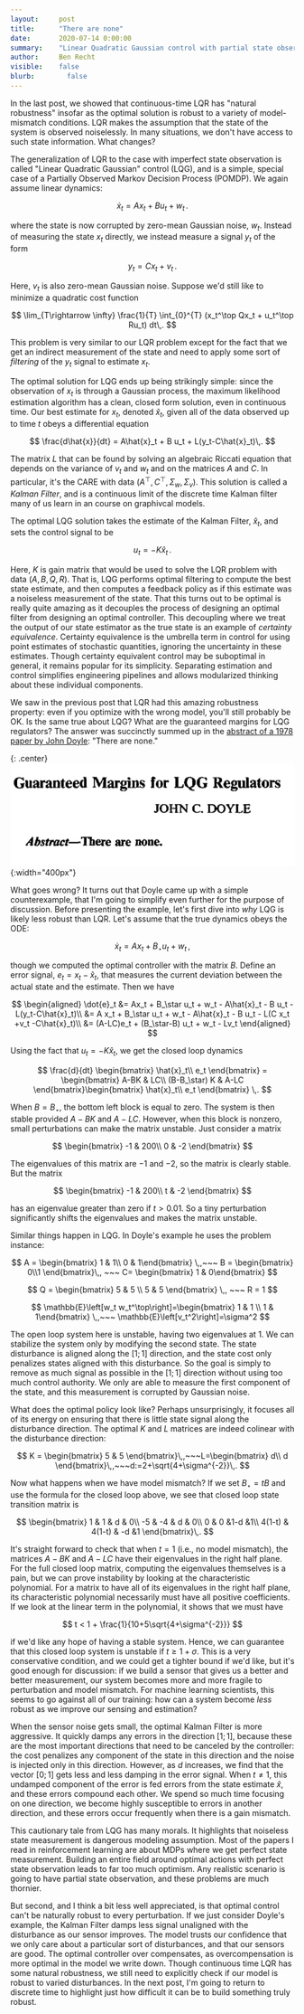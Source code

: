```yaml
---
layout:     post
title:      "There are none"
date:       2020-07-14 0:00:00
summary:    "Linear Quadratic Gaussian control with partial state observation has arbitrarily small gain margins. This post dives into Doyle's classic example and how it relates to machine learning."
author:     Ben Recht
visible:    false
blurb: 		  false
---
```


In the last post, we showed that continuous-time LQR has "natural robustness" insofar as the optimal solution is robust to a variety of model-mismatch conditions. LQR makes the assumption that the state of the system is observed noiselessly. In many situations, we don't have access to such state information. What changes?

The generalization of LQR to the case with imperfect state observation is called "Linear Quadratic Gaussian" control (LQG), and is a simple, special case of a Partially Observed Markov Decision Process (POMDP).  We again assume linear dynamics:

$$
	\dot{x}_t = Ax_t + B u_t + w_t\,.
$$

where the state is now corrupted by zero-mean Gaussian noise, $w_t$. Instead of measuring the state $x_t$ directly, we instead  measure a signal $y_t$ of the form

$$
	y_t = C x_t + v_t\,.
$$

Here, $v_t$ is also zero-mean Gaussian noise. Suppose we'd still like to minimize a quadratic cost function

$$
\lim_{T\rightarrow \infty} \frac{1}{T} \int_{0}^{T} (x_t^\top Qx_t + u_t^\top Ru_t) dt\,.
$$

This problem is very similar to our LQR problem except for the fact that we get an indirect measurement of the state and need to apply some sort of _filtering_ of the $y_t$ signal to estimate $x_t$.

The optimal solution for LQG ends up being strikingly simple: since the observation of $x_t$ is through a Gaussian process, the maximum likelihood estimation algorithm has a clean, closed form solution, even in continuous time. Our best estimate for $x_t$, denoted $\hat{x}_t$, given all of the data observed up to time $t$ obeys a differential equation

$$
	\frac{d\hat{x}}{dt}  = A\hat{x}_t + B u_t + L(y_t-C\hat{x}_t)\,.
$$

The matrix $L$ that can be found by solving an algebraic Riccati equation that depends on the variance of $v_t$ and $w_t$ and on the matrices $A$ and $C$. In particular, it's the CARE with data $(A^\top,C^\top,\Sigma_w,\Sigma_v)$. This solution is called a _Kalman Filter_, and is a continuous limit of the discrete time Kalman filter many of us learn in an course on graphivcal models.

The optimal LQG solution takes the estimate of the Kalman Filter, $\hat{x}_t$, and sets the control signal to be

$$
	u_t = -K\hat{x}_t\,.
$$

Here, $K$ is gain matrix that would be used to solve the LQR problem with data $(A,B,Q,R)$. That is, LQG performs optimal filtering to compute the best state estimate, and then computes a feedback policy as if this estimate was a noiseless measurement of the state. That this turns out to be optimal is really quite amazing as it decouples the process of designing an optimal filter from designing an optimal controller. This decoupling where we treat the output of our state estimator as the true state is an example of _certainty equivalence_. Certainty equivalence is the umbrella term in control for using point estimates of stochastic quantities, ignoring the uncertainty in these estimates. Though certainty equivalent control may be suboptimal in general, it remains popular for its simplicity. Separating estimation and control simplifies engineering pipelines and allows modularized thinking about these individual components.

We saw in the previous post that LQR had this amazing robustness property: even if you optimize with the wrong model, you'll still probably be OK. Is the same true about LQG? What are the guaranteed margins for LQG regulators? The answer was succinctly summed up in the [abstract of a 1978 paper by John Doyle](xxx): "There are none."

{: .center}
![There Are None](/assets/there_are_none.png){:width="400px"}

What goes wrong? It turns out that Doyle came up with a simple counterexample, that I'm going to simplify even further for the purpose of discussion. Before presenting the example, let's first dive into _why_ LQG is likely less robust than LQR. Let's assume that the true dynamics obeys the ODE:

$$
	\dot{x}_t = Ax_t + B_\star u_t + w_t \,,
$$

though we computed the optimal controller with the matrix $B$. Define an error signal, $e_t = x_t - \hat{x}_t$, that measures the current deviation between the actual state and the estimate. Then we have

$$
\begin{aligned}
	\dot{e}_t &= Ax_t + B_\star u_t + w_t -  A\hat{x}_t - B u_t - L(y_t-C\hat{x}_t)\\
	&= A x_t + B_\star u_t + w_t -  A\hat{x}_t - B u_t - L(C x_t +v_t -C\hat{x}_t)\\
	&= (A-LC)e_t + (B_\star-B) u_t + w_t - Lv_t
\end{aligned}
$$

Using the fact that $u_t = -K \hat{x}_t$, we get the closed loop dynamics

$$
\frac{d}{dt} \begin{bmatrix}
		\hat{x}_t\\
		e_t
	\end{bmatrix} = \begin{bmatrix} A-BK & LC\\ (B-B_\star) K & A-LC \end{bmatrix}\begin{bmatrix}
		\hat{x}_t\\
		e_t
	\end{bmatrix} \,.
$$

When $B=B_\star$, the bottom left block is equal to zero. The system is then stable provided $A-BK$ and $A-LC$. However, when this block is nonzero, small perturbations can make the matrix unstable. Just consider a matrix

$$
 \begin{bmatrix} -1 & 200\\ 0 & -2 \end{bmatrix}
$$

The eigenvalues of this matrix are $-1$ and $-2$, so the matrix is clearly stable. But the matrix

$$
 \begin{bmatrix} -1 & 200\\ t & -2 \end{bmatrix}
$$

has an eigenvalue greater than zero if $t>0.01$. So a tiny perturbation significantly shifts the eigenvalues and makes the matrix unstable.

Similar things happen in LQG. In Doyle's example he uses the problem instance:

$$
	A = \begin{bmatrix} 1 & 1\\ 0 & 1\end{bmatrix} \,,~~~ B = \begin{bmatrix} 0\\1 \end{bmatrix}\,, ~~~ C= \begin{bmatrix} 1 & 0\end{bmatrix}
$$

$$
	Q = \begin{bmatrix} 5 & 5 \\ 5 & 5 \end{bmatrix} \,, ~~~ R = 1
$$

$$
	\mathbb{E}\left[w_t w_t^\top\right]=\begin{bmatrix} 1 & 1 \\ 1 & 1\end{bmatrix} \,,~~~ \mathbb{E}\left[v_t^2\right]=\sigma^2
$$

The open loop system here is unstable, having two eigenvalues at $1$. We can stabilize the system only by modifying the second state. The state disturbance is aligned along the $[1;1]$ direction, and the state cost only penalizes states aligned with this disturbance. So the goal is simply to remove as much signal as possible in the $[1;1]$ direction without using too much control authority. We only are able to measure the first component of the state, and this measurement is corrupted by Gaussian noise.

What does the optimal policy look like? Perhaps unsurprisingly, it focuses all of its energy on ensuring that there is little state signal along the disturbance direction. The optimal $K$ and $L$ matrices are indeed colinear with the disturbance direction:

$$
	K = \begin{bmatrix} 5 & 5 \end{bmatrix}\,,~~~L=\begin{bmatrix} d\\ d \end{bmatrix}\,,~~~d:=2+\sqrt{4+\sigma^{-2}}\,.
$$

Now what happens when we have model mismatch? If we set $B_\star=tB$ and use the formula for the closed loop above, we see that closed loop state transition matrix is

$$
\begin{bmatrix}
1 & 1 & d & 0\\
    -5 & -4  & d & 0\\
    0 & 0 &1-d &1\\
    4(1-t) & 4(1-t) & -d &1
    \end{bmatrix}\,.
$$

It's straight forward to check that when $t=1$ (i.e., no model mismatch), the matrices $A-BK$ and $A-LC$ have their eigenvalues in the right half plane. For the full closed loop matrix, computing the eigenvalues themselves is a pain, but we can prove instability by looking at the characteristic polynomial. For a matrix to have all of its eigenvalues in the right half plane, its characteristic polynomial necessarily must have all positive coefficients. If we look at the linear term in the polynomial, it shows that we must have

$$
	t < 1 + \frac{1}{10+5\sqrt{4+\sigma^{-2}}}
$$

if we'd like any hope of having a stable system. Hence, we can guarantee that this closed loop system is unstable if $t\geq 1+\sigma$. This is a very conservative condition, and we could get a tighter bound if we'd like, but it's good enough for discussion: if we build a sensor that gives us a better and better measurement, our system becomes more and more fragile to perturbation and model mismatch. For machine learning scientists, this seems to go against all of our training: how can a system become _less_ robust as we improve our sensing and estimation?

When the sensor noise gets small, the optimal Kalman Filter is more aggressive. It quickly damps any errors in the direction $[1;1]$, because these are the most important directions that need to be canceled by the controller: the cost penalizes any component of the state in this direction and the noise is injected only in this direction. However, as $d$ increases, we find that the vector $[0;1]$ gets less and less damping in the error signal. When $t \neq 1$, this undamped component of the error is fed errors from the state estimate $\hat{x}$, and these errors compound each other. We spend so much time focusing on one direction, we become highly susceptible to errors in another direction, and these errors occur frequently when there is a gain mismatch.

This cautionary tale from LQG has many morals. It highlights that noiseless state measurement is dangerous modeling assumption. Most of the papers I read in reinforcement learning are about MDPs where we get perfect state measurement. Building an entire field around optimal actions with perfect state observation leads to far too much optimism. Any realistic scenario is going to have partial state observation, and these problems are much thornier.

But second, and I think a bit less well appreciated, is that optimal control can't be naturally robust to every perturbation. If we just consider Doyle's example, the Kalman Filter damps less signal unaligned with the disturbance as our sensor improves. The model trusts our confidence that we only care about a particular sort of disturbances, and that our sensors are good. The optimal controller over compensates, as overcompensation is more optimal in the model we write down. Though continuous time LQR has some natural robustness, we still need to explicitly check if our model is robust to varied disturbances. In the next post, I'm going to return to discrete time to highlight just how difficult it can be to build something truly robust.
